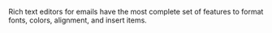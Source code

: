 Rich text editors for emails have the most complete set of features to format fonts, colors, alignment, and insert items.
